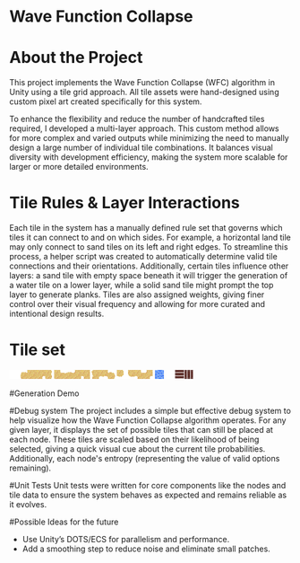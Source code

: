 Wave Function Collapse
========================

# About the Project

This project implements the Wave Function Collapse (WFC) algorithm in Unity using a tile grid approach. All tile assets were hand-designed using custom pixel art created specifically for this system.

To enhance the flexibility and reduce the number of handcrafted tiles required, I developed a multi-layer approach. This custom method allows for more complex and varied outputs while minimizing the need to manually design a large number of individual tile combinations. It balances visual diversity with development efficiency, making the system more scalable for larger or more detailed environments.

# Tile Rules & Layer Interactions
Each tile in the system has a manually defined rule set that governs which tiles it can connect to and on which sides. For example, a horizontal land tile may only connect to sand tiles on its left and right edges. To streamline this process, a helper script was created to automatically determine valid tile connections and their orientations. Additionally, certain tiles influence other layers: a sand tile with empty space beneath it will trigger the generation of a water tile on a lower layer, while a solid sand tile might prompt the top layer to generate planks. Tiles are also assigned weights, giving finer control over their visual frequency and allowing for more curated and intentional design results.

# Tile set
![Middle TileSet](Assets/Materials/Mid%20Tiles/landTileMap.png "Middle TileSet")
![Bot TileSet](Assets/Materials/Bot%20Tiles/bottomTileMap.png "Bot TileSet")
![Top TileSet](Assets/Materials/Top%20Tiles/TopTileMap.png "Top TileSet")

#Generation Demo

#Debug system
The project includes a simple but effective debug system to help visualize how the Wave Function Collapse algorithm operates. For any given layer, it displays the set of possible tiles that can still be placed at each node. These tiles are scaled based on their likelihood of being selected, giving a quick visual cue about the current tile probabilities. Additionally, each node's entropy (representing the value of valid options remaining).

#Unit Tests
Unit tests were written for core components like the nodes and tile data to ensure the system behaves as expected and remains reliable as it evolves.

#Possible Ideas for the future
- Use Unity’s DOTS/ECS for parallelism and performance.
- Add a smoothing step to reduce noise and eliminate small patches.

